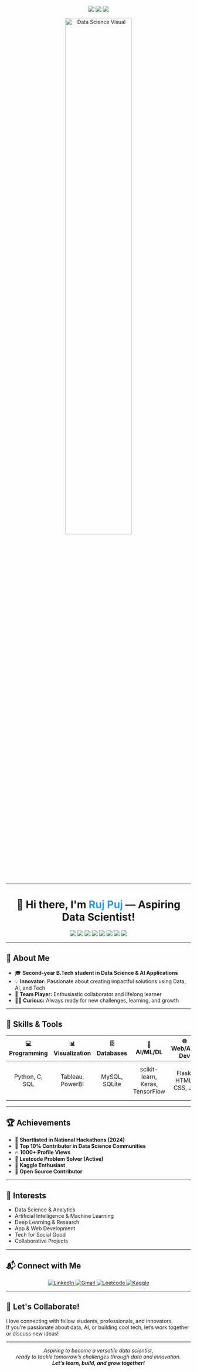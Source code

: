 <!-- Banner Section -->
<p align="center">
  <img src="https://img.shields.io/badge/Data%20Science-%F0%9F%92%AB-blue?style=for-the-badge">
  <img src="https://img.shields.io/badge/Artificial%20Intelligence-%F0%9F%A7%A0-green?style=for-the-badge">
  <img src="https://img.shields.io/badge/Collaboration-%F0%9F%92%BB-yellow?style=for-the-badge">
</p>
<p align="center">
  <img src="https://user-images.githubusercontent.com/674621/190577168-5d5a1a2f-6b53-4b8f-8179-2413b7b5c2b0.gif" width="60%" alt="Data Science Visual">
</p>

---

<h1 align="center">👋 Hi there, I'm <span style="color:#3498db;">Ruj Puj</span> — Aspiring Data Scientist!</h1>

<p align="center">
  <img src="https://img.shields.io/badge/Profile%20Views-1000%2B-orange?style=flat-square">
  <img src="https://img.shields.io/github/followers/rujpuj?label=Followers&style=social">
  <img src="https://img.shields.io/github/stars/rujpuj?label=Stars&style=social">
  <img src="https://img.shields.io/badge/Hackathon%20Shortlist-Yes-success?style=flat-square">
  <img src="https://img.shields.io/badge/Top%20Contributor-Data%20Science-blueviolet?style=flat-square">
  <img src="https://img.shields.io/badge/Leetcode-Active-brightgreen?style=flat-square">
  <img src="https://img.shields.io/badge/Kaggle-Enthusiast-blue?style=flat-square">
  <img src="https://img.shields.io/badge/LinkedIn-Connect-blue?logo=linkedin&style=flat-square">
</p>

---

## 🌟 About Me

- 🎓 **Second-year B.Tech student in Data Science & AI Applications**
- 💡 **Innovator:** Passionate about creating impactful solutions using Data, AI, and Tech
- 🤝 **Team Player:** Enthusiastic collaborator and lifelong learner
- 🕵️‍♂️ **Curious:** Always ready for new challenges, learning, and growth

---

## 🚀 Skills & Tools

<div align="center">

| 💻 Programming      | 📊 Visualization      | 🗄️ Databases     | 🤖 AI/ML/DL       | 🌐 Web/App Dev        | ⚙️ Other Tools         |
|:------------------:|:--------------------:|:----------------:|:-----------------:|:---------------------:|:----------------------:|
| Python, C, SQL     | Tableau, PowerBI     | MySQL, SQLite    | scikit-learn, Keras, TensorFlow | Flask, HTML, CSS, JS | Git, GitHub, Colab, VS Code |

</div>

---

## 🏆 Achievements

- 🥇 **Shortlisted in National Hackathons (2024)**
- 🌟 **Top 10% Contributor in Data Science Communities**
- 🔥 **1000+ Profile Views**
- 🥈 **Leetcode Problem Solver (Active)**
- 🎯 **Kaggle Enthusiast**
- 🚀 **Open Source Contributor**

---

## 🔭 Interests

- Data Science & Analytics  
- Artificial Intelligence & Machine Learning  
- Deep Learning & Research  
- App & Web Development  
- Tech for Social Good  
- Collaborative Projects

---

## 📬 Connect with Me

<p align="center">
  <a href="https://www.linkedin.com/public-profile/settings?trk=d_flagship3_profile_self_view_public_profile">
    <img src="https://img.shields.io/badge/LinkedIn-Connect-blue?logo=linkedin&style=for-the-badge" alt="LinkedIn">
  </a>
  <a href="mailto:your.email@example.com">
    <img src="https://img.shields.io/badge/Gmail-Email-red?logo=gmail&style=for-the-badge" alt="Gmail">
  </a>
  <a href="https://leetcode.com/rujpuj/">
    <img src="https://img.shields.io/badge/Leetcode-Profile-yellow?logo=leetcode&style=for-the-badge" alt="Leetcode">
  </a>
  <a href="https://kaggle.com/rujpuj">
    <img src="https://img.shields.io/badge/Kaggle-Profile-blue?logo=kaggle&style=for-the-badge" alt="Kaggle">
  </a>
</p>

---

## 🤝 Let's Collaborate!

I love connecting with fellow students, professionals, and innovators.  
If you’re passionate about data, AI, or building cool tech, let’s work together or discuss new ideas!

---

<p align="center">
  <em>
    Aspiring to become a versatile data scientist,<br>
    ready to tackle tomorrow’s challenges through data and innovation.<br>
    <b>Let's learn, build, and grow together!</b>
  </em>
</p>
